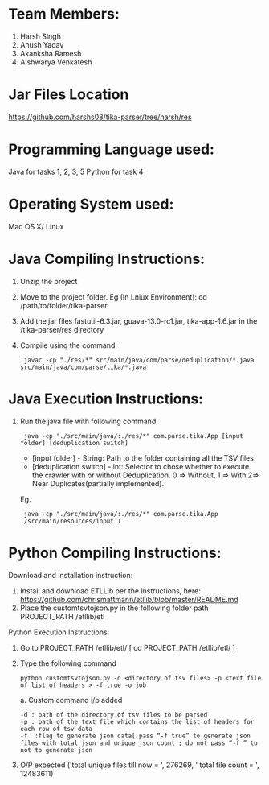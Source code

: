 # Team Members:

1. Harsh Singh
2. Anush Yadav
3. Akanksha Ramesh
4. Aishwarya Venkatesh

# Jar Files Location
https://github.com/harshs08/tika-parser/tree/harsh/res



# Programming Language used:
Java for tasks 1, 2, 3, 5
Python for task 4

# Operating System used:
Mac OS X/ Linux 


# Java Compiling Instructions:

1. Unzip the project
2. Move to the project folder.
	 Eg (In Lniux Environment): cd /path/to/folder/tika-parser
3. Add the jar files fastutil-6.3.jar, guava-13.0-rc1.jar, tika-app-1.6.jar in the /tika-parser/res directory
4. Compile using the command:
	
		javac -cp "./res/*" src/main/java/com/parse/deduplication/*.java src/main/java/com/parse/tika/*.java


# Java Execution Instructions:

1. Run the java file with following command.

		java -cp "./src/main/java/:./res/*" com.parse.tika.App [input folder] [deduplication switch]

	*	[input folder] - String: Path to the folder containing all the TSV files
	*	[deduplication switch] - int: Selector to chose whether to execute the crawler with or without Deduplication.
	0 => Without, 1 => With 2=> Near Duplicates(partially implemented).

	Eg.
		
		java -cp "./src/main/java/:./res/*" com.parse.tika.App ./src/main/resources/input 1


# Python Compiling Instructions:

Download and installation instruction:

1.	Install and download ETLLib per the instructions, here:   https://github.com/chrismattmann/etllib/blob/master/README.md
2.	Place the customtsvtojson.py in the following folder path PROJECT_PATH /etllib/etl


Python Execution Instructions:

1.	Go to PROJECT_PATH /etllib/etl/
[ cd PROJECT_PATH /etllib/etl/ ]
2.	Type the following command
		
		python customtsvtojson.py -d <directory of tsv files> -p <text file of list of headers > -f true -o job

	a.	Custom command i/p added
	
		-d : path of the directory of tsv files to be parsed
		-p : path of the text file which contains the list of headers for each row of tsv data  
		-f  :flag to generate json data[ pass “-f true” to generate json files with total json and unique json count ; do not pass “-f ” to not to generate json
3.	O/P expected
('total unique files till now = ', 276269, ' total file count = ', 12483611)
